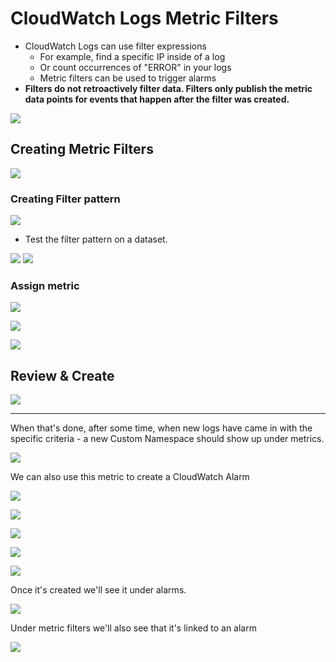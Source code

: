 # CloudWatch Logs Metric Filters

- CloudWatch Logs can use filter expressions
    - For example, find a specific IP inside of a log
    - Or count occurrences of "ERROR" in your logs
    - Metric filters can be used to trigger alarms
- **Filters do not retroactively filter data. Filters only publish the metric data points for events that happen after the filter was created.**

![](2022-04-26-09-57-36.png)

## Creating Metric Filters

![](2022-04-26-16-29-06.png)

### Creating Filter pattern

![](2022-04-26-16-30-13.png)

- Test the filter pattern on a dataset.

![](2022-04-26-16-30-41.png)
![](2022-04-26-16-30-49.png)

### Assign metric

![](2022-04-26-16-32-24.png)

![](2022-04-26-16-33-33.png)

![](2022-04-26-16-33-54.png)

## Review & Create

![](2022-04-26-16-34-25.png)

---

When that's done, after some time, when new logs have came in with the specific criteria - a new Custom Namespace should show up under metrics.

![](2022-04-26-16-45-43.png)

We can also use this metric to create a CloudWatch Alarm

![](2022-04-26-16-46-25.png)

![](2022-04-26-16-46-50.png)

![](2022-04-26-16-47-15.png)

![](2022-04-26-16-47-43.png)

![](2022-04-26-16-48-04.png)

Once it's created we'll see it under alarms.

![](2022-04-26-16-48-58.png)

Under metric filters we'll also see that it's linked to an alarm

![](2022-04-26-16-49-26.png)